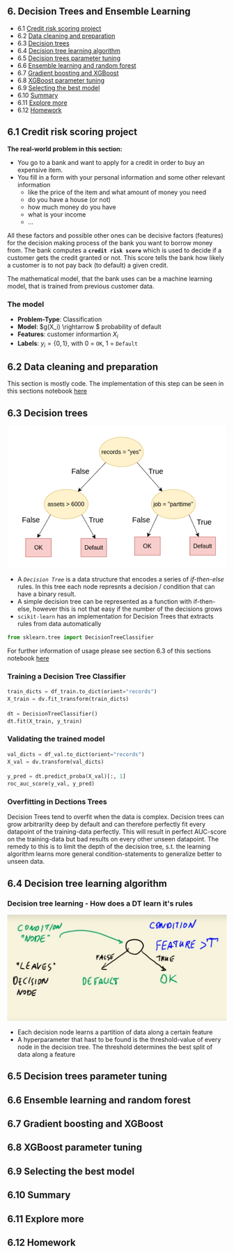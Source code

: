 ## 6. Decision Trees and Ensemble Learning

- 6.1 [Credit risk scoring project](#01-credit-risk)
- 6.2 [Data cleaning and preparation](#02-data-prep)
- 6.3 [Decision trees](#03-decision-trees)
- 6.4 [Decision tree learning algorithm](#04-decision-tree-learning)
- 6.5 [Decision trees parameter tuning](#05-decision-tree-tuning)
- 6.6 [Ensemble learning and random forest](#06-random-forest)
- 6.7 [Gradient boosting and XGBoost](#07-boosting)
- 6.8 [XGBoost parameter tuning](#08-xgb-tuning)
- 6.9 [Selecting the best model](#09-final-model)
- 6.10 [Summary](#10-summary)
- 6.11 [Explore more](#11-explore-more)
- 6.12 [Homework](#homework)



<a id="01-credit-risk"></a>
## 6.1 Credit risk scoring project

**The real-world problem in this section:** 
- You go to a bank and want to apply for a credit in order to buy an expensive item. 
- You fill in a form with your personal information and some other relevant information 
    - like the price of the item and what amount of money you need
    - do you have a house (or not)
    - how much money do you have
    - what is your income
    - ...

All these factors and possible other ones can be decisive factors (features) for the decision making process of the bank you want to borrow money from. The bank computes a **`credit risk score`** which is used to decide if a customer gets the credit granted or not. This score tells the bank how likely a customer is to not pay back (to default) a given credit.

The mathematical model, that the bank uses can be a machine learning model, that is trained from previous customer data.

### The model
- **Problem-Type**: Classification
- **Model**: $g(X_i) \rightarrow $ probability of default
- **Features**: customer informartion $X_i$
- **Labels**:  $y_i = \{0,1\}$, with $0$ = `OK`, $1$ = `Default`


<a id="02-data-prep"></a>
## 6.2 Data cleaning and preparation

This section is mostly code. The implementation of this step can be seen in this sections notebook [here](./code/section6-notebook.ipynb)


<a id="03-decision-trees"></a>
## 6.3 Decision trees

![decision-trees](./imgs/decision_tree.png)

- A *`Decision Tree`* is a data structure that encodes a series of *if-then-else* rules. In this tree each node represnts a decision / condition that can have a binary result.
- A simple decision tree can be represented as a function with if-then-else, however this is not that easy if the number of the decisions grows
- `scikit-learn` has an implementation for Decision Trees that extracts rules from data automatically
```python
from sklearn.tree import DecisionTreeClassifier
```

For further information of usage please see section 6.3 of this sections notebook [here](./code/section6-notebook.ipynb)

### Training a Decision Tree Classifier
```python
train_dicts = df_train.to_dict(orient="records")
X_train = dv.fit_transform(train_dicts)

dt = DecisionTreeClassifier()
dt.fit(X_train, y_train)
```

### Validating the trained model
```python
val_dicts = df_val.to_dict(orient="records")
X_val = dv.transform(val_dicts)

y_pred = dt.predict_proba(X_val)[:, 1]
roc_auc_score(y_val, y_pred)
```

### Overfitting in Dections Trees
Decision Trees tend to overfit when the data is complex. Decision trees can grow arbitrarilty deep by default and can therefore perfectly fit every datapoint of the training-data perfectly. This will result in perfect AUC-score on the training-data but bad results on every other unseen datapoint. The remedy to this is to limit the depth of the decision tree, s.t. the learning algorithm learns more general condition-statements to generalize better to unseen data.

<a id="04-decision-tree-learning"></a>
## 6.4 Decision tree learning algorithm

### Decision tree learning - How does a DT learn it's rules

![stumb](./imgs/dt_condition.png)
- Each decision node learns a partition of data along a certain feature
- A hyperparameter that hast to be found is the threshold-value of every node in the decision tree. The threshold determines the best split of data along a feature

<a id="05-decision-tree-tuning"></a>
## 6.5 Decision trees parameter tuning


<a id="06-random-forest"></a>
## 6.6 Ensemble learning and random forest


<a id="07-boosting"></a>
## 6.7 Gradient boosting and XGBoost


<a id="08-xgb-tuning"></a>
## 6.8 XGBoost parameter tuning


<a id="09-final-model"></a>
## 6.9 Selecting the best model


<a id="10-summary"></a>
## 6.10 Summary


<a id="11-explore-more"></a>
## 6.11 Explore more


<a id="homework"></a>
## 6.12 Homework
